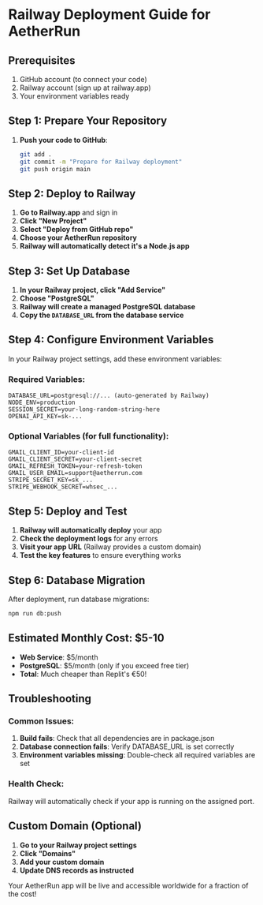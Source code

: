 # Railway Deployment Guide for AetherRun

## Prerequisites
1. GitHub account (to connect your code)
2. Railway account (sign up at railway.app)
3. Your environment variables ready

## Step 1: Prepare Your Repository

1. **Push your code to GitHub**:
   ```bash
   git add .
   git commit -m "Prepare for Railway deployment"
   git push origin main
   ```

## Step 2: Deploy to Railway

1. **Go to Railway.app** and sign in
2. **Click "New Project"**
3. **Select "Deploy from GitHub repo"**
4. **Choose your AetherRun repository**
5. **Railway will automatically detect it's a Node.js app**

## Step 3: Set Up Database

1. **In your Railway project, click "Add Service"**
2. **Choose "PostgreSQL"**
3. **Railway will create a managed PostgreSQL database**
4. **Copy the `DATABASE_URL` from the database service**

## Step 4: Configure Environment Variables

In your Railway project settings, add these environment variables:

### Required Variables:
```
DATABASE_URL=postgresql://... (auto-generated by Railway)
NODE_ENV=production
SESSION_SECRET=your-long-random-string-here
OPENAI_API_KEY=sk-...
```

### Optional Variables (for full functionality):
```
GMAIL_CLIENT_ID=your-client-id
GMAIL_CLIENT_SECRET=your-client-secret
GMAIL_REFRESH_TOKEN=your-refresh-token
GMAIL_USER_EMAIL=support@aetherrun.com
STRIPE_SECRET_KEY=sk_...
STRIPE_WEBHOOK_SECRET=whsec_...
```

## Step 5: Deploy and Test

1. **Railway will automatically deploy** your app
2. **Check the deployment logs** for any errors
3. **Visit your app URL** (Railway provides a custom domain)
4. **Test the key features** to ensure everything works

## Step 6: Database Migration

After deployment, run database migrations:
```bash
npm run db:push
```

## Estimated Monthly Cost: $5-10

- **Web Service**: $5/month
- **PostgreSQL**: $5/month (only if you exceed free tier)
- **Total**: Much cheaper than Replit's €50!

## Troubleshooting

### Common Issues:
1. **Build fails**: Check that all dependencies are in package.json
2. **Database connection fails**: Verify DATABASE_URL is set correctly
3. **Environment variables missing**: Double-check all required variables are set

### Health Check:
Railway will automatically check if your app is running on the assigned port.

## Custom Domain (Optional)

1. **Go to your Railway project settings**
2. **Click "Domains"**
3. **Add your custom domain**
4. **Update DNS records as instructed**

Your AetherRun app will be live and accessible worldwide for a fraction of the cost!